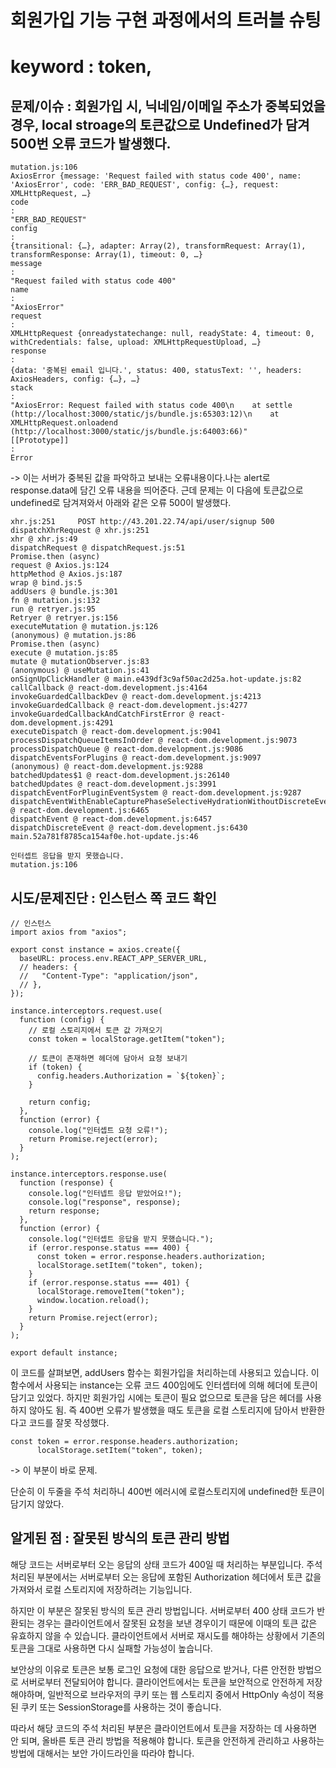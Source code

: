 # 회원가입 기능 구현 과정에서의 트러블 슈팅
# keyword : token, 

## 문제/이슈 : 회원가입 시, 닉네임/이메일 주소가 중복되었을 경우, local stroage의 토큰값으로 Undefined가 담겨 500번 오류 코드가 발생했다.
```
mutation.js:106 
AxiosError {message: 'Request failed with status code 400', name: 'AxiosError', code: 'ERR_BAD_REQUEST', config: {…}, request: XMLHttpRequest, …}
code
: 
"ERR_BAD_REQUEST"
config
: 
{transitional: {…}, adapter: Array(2), transformRequest: Array(1), transformResponse: Array(1), timeout: 0, …}
message
: 
"Request failed with status code 400"
name
: 
"AxiosError"
request
: 
XMLHttpRequest {onreadystatechange: null, readyState: 4, timeout: 0, withCredentials: false, upload: XMLHttpRequestUpload, …}
response
: 
{data: '중복된 email 입니다.', status: 400, statusText: '', headers: AxiosHeaders, config: {…}, …}
stack
: 
"AxiosError: Request failed with status code 400\n    at settle (http://localhost:3000/static/js/bundle.js:65303:12)\n    at XMLHttpRequest.onloadend (http://localhost:3000/static/js/bundle.js:64003:66)"
[[Prototype]]
: 
Error
```
-> 이는 서버가 중복된 값을 파악하고 보내는 오류내용이다.나는 alert로 response.data에 담긴 오류 내용을 띄어준다. 근데 문제는 이 다음에 토큰값으로 undefined로 담겨져와서 아래와 같은 오류 500이 발생했다.

```
xhr.js:251     POST http://43.201.22.74/api/user/signup 500
dispatchXhrRequest @ xhr.js:251
xhr @ xhr.js:49
dispatchRequest @ dispatchRequest.js:51
Promise.then (async)
request @ Axios.js:124
httpMethod @ Axios.js:187
wrap @ bind.js:5
addUsers @ bundle.js:301
fn @ mutation.js:132
run @ retryer.js:95
Retryer @ retryer.js:156
executeMutation @ mutation.js:126
(anonymous) @ mutation.js:86
Promise.then (async)
execute @ mutation.js:85
mutate @ mutationObserver.js:83
(anonymous) @ useMutation.js:41
onSignUpClickHandler @ main.e439df3c9af50ac2d25a.hot-update.js:82
callCallback @ react-dom.development.js:4164
invokeGuardedCallbackDev @ react-dom.development.js:4213
invokeGuardedCallback @ react-dom.development.js:4277
invokeGuardedCallbackAndCatchFirstError @ react-dom.development.js:4291
executeDispatch @ react-dom.development.js:9041
processDispatchQueueItemsInOrder @ react-dom.development.js:9073
processDispatchQueue @ react-dom.development.js:9086
dispatchEventsForPlugins @ react-dom.development.js:9097
(anonymous) @ react-dom.development.js:9288
batchedUpdates$1 @ react-dom.development.js:26140
batchedUpdates @ react-dom.development.js:3991
dispatchEventForPluginEventSystem @ react-dom.development.js:9287
dispatchEventWithEnableCapturePhaseSelectiveHydrationWithoutDiscreteEventReplay @ react-dom.development.js:6465
dispatchEvent @ react-dom.development.js:6457
dispatchDiscreteEvent @ react-dom.development.js:6430
main.52a781f8785ca154af0e.hot-update.js:46

인터셉트 응답을 받지 못했습니다.
mutation.js:106 
```
## 시도/문제진단 : 인스턴스 쪽 코드 확인
```
// 인스턴스
import axios from "axios";

export const instance = axios.create({
  baseURL: process.env.REACT_APP_SERVER_URL,
  // headers: {
  //   "Content-Type": "application/json",
  // },
});

instance.interceptors.request.use(
  function (config) {
    // 로컬 스토리지에서 토큰 값 가져오기
    const token = localStorage.getItem("token");

    // 토큰이 존재하면 헤더에 담아서 요청 보내기
    if (token) {
      config.headers.Authorization = `${token}`;
    }

    return config;
  },
  function (error) {
    console.log("인터셉트 요청 오류!");
    return Promise.reject(error);
  }
);

instance.interceptors.response.use(
  function (response) {
    console.log("인터넵트 응답 받았어요!");
    console.log("response", response);
    return response;
  },
  function (error) {
    console.log("인터셉트 응답을 받지 못했습니다.");
    if (error.response.status === 400) {
      const token = error.response.headers.authorization;
      localStorage.setItem("token", token);
    }
    if (error.response.status === 401) {
      localStorage.removeItem("token");
      window.location.reload();
    }
    return Promise.reject(error);
  }
);

export default instance;
```
이 코드를 살펴보면, addUsers 함수는 회원가입을 처리하는데 사용되고 있습니다. 이 함수에서 사용되는 instance는 오류 코드 400임에도 인터셉터에 의해 헤더에 토큰이 담기고 있었다. 하지만 회원가입 시에는 토큰이 필요 없으므로 토큰을 담은 헤더를 사용하지 않아도 됨. 
즉 400번 오류가 발생했을 때도 토큰을 로컬 스토리지에 담아서 반환한다고 코드를 잘못 작성했다. 
```
const token = error.response.headers.authorization;
      localStorage.setItem("token", token);
```
-> 이 부분이 바로 문제.

단순히 이 두줄을 주석 처리하니 400번 에러시에 로컬스토리지에 undefined한 토큰이 담기지 않았다. 

## 알게된 점 : 잘못된 방식의 토큰 관리 방법
해당 코드는 서버로부터 오는 응답의 상태 코드가 400일 때 처리하는 부분입니다. 주석 처리된 부분에서는 서버로부터 오는 응답에 포함된 Authorization 헤더에서 토큰 값을 가져와서 로컬 스토리지에 저장하려는 기능입니다.

하지만 이 부분은 잘못된 방식의 토큰 관리 방법입니다. 서버로부터 400 상태 코드가 반환되는 경우는 클라이언트에서 잘못된 요청을 보낸 경우이기 때문에 이때의 토큰 값은 유효하지 않을 수 있습니다. 클라이언트에서 서버로 재시도를 해야하는 상황에서 기존의 토큰을 그대로 사용하면 다시 실패할 가능성이 높습니다.

보안상의 이유로 토큰은 보통 로그인 요청에 대한 응답으로 받거나, 다른 안전한 방법으로 서버로부터 전달되어야 합니다. 클라이언트에서는 토큰을 보안적으로 안전하게 저장해야하며, 일반적으로 브라우저의 쿠키 또는 웹 스토리지 중에서 HttpOnly 속성이 적용된 쿠키 또는 SessionStorage를 사용하는 것이 좋습니다.

따라서 해당 코드의 주석 처리된 부분은 클라이언트에서 토큰을 저장하는 데 사용하면 안 되며, 올바른 토큰 관리 방법을 적용해야 합니다. 토큰을 안전하게 관리하고 사용하는 방법에 대해서는 보안 가이드라인을 따라야 합니다.




